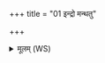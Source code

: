 +++
title = "01 इन्द्रो मन्थतु"

+++
<details><summary>मूलम् (WS)</summary>

इन्द्रो मन्थतु मन्थिता शक्रः शूरः पुरन्दरः ।  
यथा हनाम सेनाममित्राणां सहस्रशः ॥ १ ॥
</details>